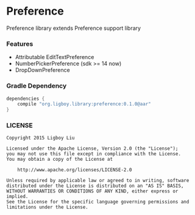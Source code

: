 # Preference
Preference library extends Preference support library

### Features
 * Attributable EditTextPreference  
 * NumberPickerPreference (sdk >= 14 now)  
 * DropDownPreference  
 
### Gradle Dependency  
```gradle
dependencies {
    compile "org.ligboy.library:preference:0.1.0@aar"
}
```   
### LICENSE
```
Copyright 2015 Ligboy Liu

Licensed under the Apache License, Version 2.0 (the "License");
you may not use this file except in compliance with the License.
You may obtain a copy of the License at

    http://www.apache.org/licenses/LICENSE-2.0

Unless required by applicable law or agreed to in writing, software
distributed under the License is distributed on an "AS IS" BASIS,
WITHOUT WARRANTIES OR CONDITIONS OF ANY KIND, either express or implied.
See the License for the specific language governing permissions and
limitations under the License.
```
